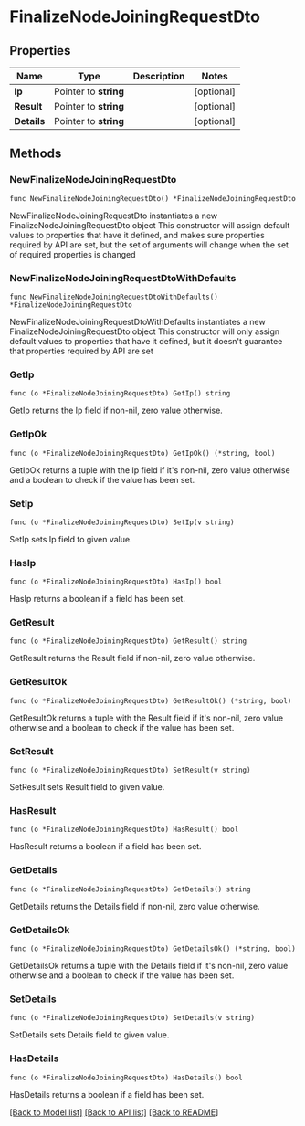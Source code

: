 # FinalizeNodeJoiningRequestDto

## Properties

Name | Type | Description | Notes
------------ | ------------- | ------------- | -------------
**Ip** | Pointer to **string** |  | [optional] 
**Result** | Pointer to **string** |  | [optional] 
**Details** | Pointer to **string** |  | [optional] 

## Methods

### NewFinalizeNodeJoiningRequestDto

`func NewFinalizeNodeJoiningRequestDto() *FinalizeNodeJoiningRequestDto`

NewFinalizeNodeJoiningRequestDto instantiates a new FinalizeNodeJoiningRequestDto object
This constructor will assign default values to properties that have it defined,
and makes sure properties required by API are set, but the set of arguments
will change when the set of required properties is changed

### NewFinalizeNodeJoiningRequestDtoWithDefaults

`func NewFinalizeNodeJoiningRequestDtoWithDefaults() *FinalizeNodeJoiningRequestDto`

NewFinalizeNodeJoiningRequestDtoWithDefaults instantiates a new FinalizeNodeJoiningRequestDto object
This constructor will only assign default values to properties that have it defined,
but it doesn't guarantee that properties required by API are set

### GetIp

`func (o *FinalizeNodeJoiningRequestDto) GetIp() string`

GetIp returns the Ip field if non-nil, zero value otherwise.

### GetIpOk

`func (o *FinalizeNodeJoiningRequestDto) GetIpOk() (*string, bool)`

GetIpOk returns a tuple with the Ip field if it's non-nil, zero value otherwise
and a boolean to check if the value has been set.

### SetIp

`func (o *FinalizeNodeJoiningRequestDto) SetIp(v string)`

SetIp sets Ip field to given value.

### HasIp

`func (o *FinalizeNodeJoiningRequestDto) HasIp() bool`

HasIp returns a boolean if a field has been set.

### GetResult

`func (o *FinalizeNodeJoiningRequestDto) GetResult() string`

GetResult returns the Result field if non-nil, zero value otherwise.

### GetResultOk

`func (o *FinalizeNodeJoiningRequestDto) GetResultOk() (*string, bool)`

GetResultOk returns a tuple with the Result field if it's non-nil, zero value otherwise
and a boolean to check if the value has been set.

### SetResult

`func (o *FinalizeNodeJoiningRequestDto) SetResult(v string)`

SetResult sets Result field to given value.

### HasResult

`func (o *FinalizeNodeJoiningRequestDto) HasResult() bool`

HasResult returns a boolean if a field has been set.

### GetDetails

`func (o *FinalizeNodeJoiningRequestDto) GetDetails() string`

GetDetails returns the Details field if non-nil, zero value otherwise.

### GetDetailsOk

`func (o *FinalizeNodeJoiningRequestDto) GetDetailsOk() (*string, bool)`

GetDetailsOk returns a tuple with the Details field if it's non-nil, zero value otherwise
and a boolean to check if the value has been set.

### SetDetails

`func (o *FinalizeNodeJoiningRequestDto) SetDetails(v string)`

SetDetails sets Details field to given value.

### HasDetails

`func (o *FinalizeNodeJoiningRequestDto) HasDetails() bool`

HasDetails returns a boolean if a field has been set.


[[Back to Model list]](../README.md#documentation-for-models) [[Back to API list]](../README.md#documentation-for-api-endpoints) [[Back to README]](../README.md)


